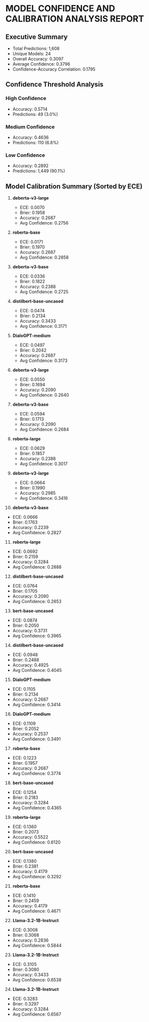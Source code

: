 # MODEL CONFIDENCE AND CALIBRATION ANALYSIS REPORT

## Executive Summary
- Total Predictions: 1,608
- Unique Models: 24
- Overall Accuracy: 0.3097
- Average Confidence: 0.3796
- Confidence-Accuracy Correlation: 0.1795

## Confidence Threshold Analysis
### High Confidence
- Accuracy: 0.5714
- Predictions: 49 (3.0%)

### Medium Confidence
- Accuracy: 0.4636
- Predictions: 110 (6.8%)

### Low Confidence
- Accuracy: 0.2892
- Predictions: 1,449 (90.1%)

## Model Calibration Summary (Sorted by ECE)
1. **deberta-v3-large**
   - ECE: 0.0070
   - Brier: 0.1958
   - Accuracy: 0.2687
   - Avg Confidence: 0.2756

2. **roberta-base**
   - ECE: 0.0171
   - Brier: 0.1970
   - Accuracy: 0.2687
   - Avg Confidence: 0.2858

3. **deberta-v3-base**
   - ECE: 0.0336
   - Brier: 0.1822
   - Accuracy: 0.2388
   - Avg Confidence: 0.2725

4. **distilbert-base-uncased**
   - ECE: 0.0474
   - Brier: 0.2134
   - Accuracy: 0.3433
   - Avg Confidence: 0.3171

5. **DialoGPT-medium**
   - ECE: 0.0497
   - Brier: 0.2042
   - Accuracy: 0.2687
   - Avg Confidence: 0.3173

6. **deberta-v3-large**
   - ECE: 0.0550
   - Brier: 0.1694
   - Accuracy: 0.2090
   - Avg Confidence: 0.2640

7. **deberta-v3-base**
   - ECE: 0.0594
   - Brier: 0.1713
   - Accuracy: 0.2090
   - Avg Confidence: 0.2684

8. **roberta-large**
   - ECE: 0.0629
   - Brier: 0.1857
   - Accuracy: 0.2388
   - Avg Confidence: 0.3017

9. **deberta-v3-large**
   - ECE: 0.0664
   - Brier: 0.1990
   - Accuracy: 0.2985
   - Avg Confidence: 0.3416

10. **deberta-v3-base**
   - ECE: 0.0666
   - Brier: 0.1763
   - Accuracy: 0.2239
   - Avg Confidence: 0.2827

11. **roberta-large**
   - ECE: 0.0692
   - Brier: 0.2159
   - Accuracy: 0.3284
   - Avg Confidence: 0.2888

12. **distilbert-base-uncased**
   - ECE: 0.0764
   - Brier: 0.1705
   - Accuracy: 0.2090
   - Avg Confidence: 0.2853

13. **bert-base-uncased**
   - ECE: 0.0874
   - Brier: 0.2050
   - Accuracy: 0.3731
   - Avg Confidence: 0.3965

14. **distilbert-base-uncased**
   - ECE: 0.0948
   - Brier: 0.2488
   - Accuracy: 0.4925
   - Avg Confidence: 0.4045

15. **DialoGPT-medium**
   - ECE: 0.1105
   - Brier: 0.2134
   - Accuracy: 0.2687
   - Avg Confidence: 0.3414

16. **DialoGPT-medium**
   - ECE: 0.1109
   - Brier: 0.2052
   - Accuracy: 0.2537
   - Avg Confidence: 0.3491

17. **roberta-base**
   - ECE: 0.1223
   - Brier: 0.1957
   - Accuracy: 0.2687
   - Avg Confidence: 0.3774

18. **bert-base-uncased**
   - ECE: 0.1254
   - Brier: 0.2183
   - Accuracy: 0.3284
   - Avg Confidence: 0.4365

19. **roberta-large**
   - ECE: 0.1360
   - Brier: 0.2073
   - Accuracy: 0.5522
   - Avg Confidence: 0.6120

20. **bert-base-uncased**
   - ECE: 0.1380
   - Brier: 0.2381
   - Accuracy: 0.4179
   - Avg Confidence: 0.3292

21. **roberta-base**
   - ECE: 0.1410
   - Brier: 0.2459
   - Accuracy: 0.4179
   - Avg Confidence: 0.4671

22. **Llama-3.2-1B-Instruct**
   - ECE: 0.3008
   - Brier: 0.3068
   - Accuracy: 0.2836
   - Avg Confidence: 0.5844

23. **Llama-3.2-1B-Instruct**
   - ECE: 0.3105
   - Brier: 0.3080
   - Accuracy: 0.3433
   - Avg Confidence: 0.6538

24. **Llama-3.2-1B-Instruct**
   - ECE: 0.3283
   - Brier: 0.3297
   - Accuracy: 0.3284
   - Avg Confidence: 0.6567
